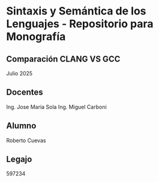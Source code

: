 # Sintaxis y Semántica de los Lenguajes - Repositorio para Monografía

## Comparación CLANG VS GCC 
Julio 2025

## Docentes
Ing. Jose Maria Sola
Ing. Miguel Carboni

## Alumno
Roberto Cuevas

## Legajo
597234
